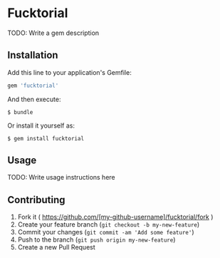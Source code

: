 # Fucktorial

TODO: Write a gem description

## Installation

Add this line to your application's Gemfile:

```ruby
gem 'fucktorial'
```

And then execute:

    $ bundle

Or install it yourself as:

    $ gem install fucktorial

## Usage

TODO: Write usage instructions here

## Contributing

1. Fork it ( https://github.com/[my-github-username]/fucktorial/fork )
2. Create your feature branch (`git checkout -b my-new-feature`)
3. Commit your changes (`git commit -am 'Add some feature'`)
4. Push to the branch (`git push origin my-new-feature`)
5. Create a new Pull Request
